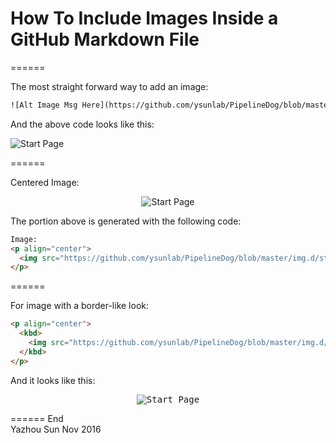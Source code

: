 # How To Include Images Inside a GitHub Markdown File

======

The most straight forward way to add an image:
```HTML
![Alt Image Msg Here](https://github.com/ysunlab/PipelineDog/blob/master/img.d/startPage.jpg?raw=true)
```
And the above code looks like this:  

![Start Page](https://github.com/ysunlab/PipelineDog/blob/master/img.d/startPage.jpg?raw=true)

======

Centered Image:  
<p align="center">
  <img src="https://github.com/ysunlab/PipelineDog/blob/master/img.d/startPage.jpg?raw=true" alt="Start Page" />
</p>

The portion above is generated with the following code:
```HTML
Image:  
<p align="center">
  <img src="https://github.com/ysunlab/PipelineDog/blob/master/img.d/startPage.jpg?raw=true" alt="Start Page" />
</p>
```

======

For image with a border-like look:
```html
<p align="center">
  <kbd>
    <img src="https://github.com/ysunlab/PipelineDog/blob/master/img.d/startPage.jpg?raw=true" alt="Start Page" />
  </kbd>
</p>
```
And it looks like this:  
<p align="center">
  <kbd>
    <img src="https://github.com/ysunlab/PipelineDog/blob/master/img.d/startPage.jpg?raw=true" alt="Start Page" />
  </kbd>
</p>

======
End  
Yazhou Sun Nov 2016
